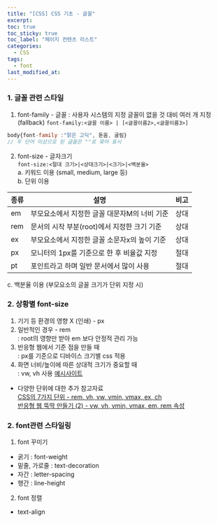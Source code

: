 ```yaml
---
title: "[CSS] CSS 기초 - 글꼴"
excerpt: 
toc: true
toc_sticky: true
toc_label: "페이지 컨텐츠 리스트"
categories:
  - CSS
tags:
  - font
last_modified_at:
---
```


### **1. 글꼴 관련 스타일**

1. font-family - 글꼴
   : 사용자 시스템의 지정 글꼴이 없을 것 대비 여러 개 지정 (fallback)
`font-family:<글꼴 이름> | [<글꼴이름2>,<글꼴이름3>]`

```javascript
body{font-family :"맑은 고딕", 돋움, 굴림}
// 두 단어 이상으로 된 글꼴은 ""로 묶어 표시
```

2. font-size - 글자크기  
`font-size:<절대 크기>|<상대크기>|<크기>|<백분율>`  
a. 키워드 이용  (small, medium, large 등)  
b. 단위 이용  

종류|설명|비고
:---|---|---
em|부모요소에서 지정한 글꼴 대문자M의 너비 기준|상대
rem|문서의 시작 부분(root)에서 지정한 크기 기준|상대
ex|부모요소에서 지정한 글꼴 소문자x의 높이 기준|상대
px|모니터의 1px를 기준으로 한 후 비율값 지정|절대
pt|포인트라고 하며 일반 문서에서 많이 사용|절대

c. 백분율 이용 (부모요소의 글꼴 크기가 단위 지정 시)

### **2. 상황별 font-size**

1. 기기 등 환경의 영향 X (인쇄) - px
2. 일반적인 경우 - rem  
   : root의 영향만 받아 em 보다 안정적 관리 가능
3. 반응형 웹에서 기준 점을 만들 때   
   : px를 기준으로 디바이스 크기별 css 적용
4. 화면 너비/높이에 따른 상대적 크기가 중요할 때  
   : vw, vh 사용 [예시사이트](https://www.krause.studio/#one])

- 다양한 단위에 대한 추가 참고자료  
[CSS의 7가지 단위 - rem, vh, vw, vmin, vmax, ex, ch
](https://webclub.tistory.com/356)  
[반응형 웹 뚝딱 만들기 (2) - vw, vh, vmin, vmax, em, rem 속성](https://nykim.work/85)

### **2. font관련 스타일링**

1. font 꾸미기   
- 굵기 : font-weight  
- 밑줄, 가로줄 : text-decoration
- 자간 : letter-spacing
- 행간 : line-height

2. font 정렬   
- text-align  

